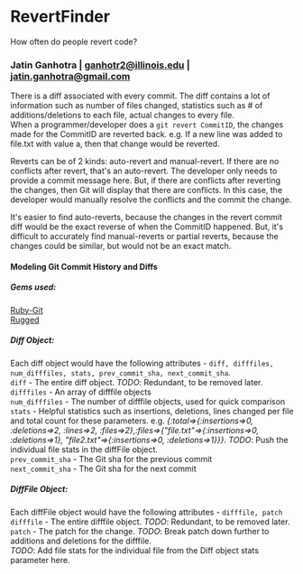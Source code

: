RevertFinder
============

How often do people revert code?
### Jatin Ganhotra | ganhotr2@illinois.edu | jatin.ganhotra@gmail.com

There is a diff associated with every commit. The diff contains a lot of information such as number of files changed, statistics such as # of additions/deletions to each file, actual changes to every file.  
When a programmer/developer does a `git revert CommitID`, the changes made for the CommitID are reverted back.
e.g. If a new line was added to file.txt with value a, then that change would be reverted.  

Reverts can be of 2 kinds: auto-revert and manual-revert. If there are no conflicts after revert, that's an auto-revert. The developer only needs to provide a commit message here. But, if there are conflicts after reverting the changes, then Git will display that there are conflicts. In this case, the developer would manually resolve the conflicts and the commit the change.  

It's easier to find auto-reverts, because the changes in the revert commit diff would be the exact reverse of when the CommitID happened.  But, it's difficult to accurately find manual-reverts or partial reverts, because the changes could be similar, but would not be an exact match.

#### Modeling Git Commit History and Diffs

##### Gems used:  
[Ruby-Git](https://github.com/schacon/ruby-git)  
[Rugged](https://github.com/libgit2/rugged)  

##### Diff Object:  
Each diff object would have the following attributes - `diff, difffiles, num_difffiles, stats, prev_commit_sha, next_commit_sha`.  
`diff` - The entire diff object. *TODO*: Redundant, to be removed later.  
`difffiles` - An array of difffile objects  
`num_difffiles` - The number of difffile objects, used for quick comparison  
`stats` - Helpful statistics such as insertions, deletions, lines changed per file and total count for these parameters. e.g. _{:total=>{:insertions=>0, :deletions=>2, :lines=>2, :files=>2},:files=>{"file.txt"=>{:insertions=>0, :deletions=>1}, "file2.txt"=>{:insertions=>0, :deletions=>1}}}_. *TODO*: Push the individual file stats in the diffFile object.  
`prev_commit_sha` - The Git sha for the previous commit  
`next_commit_sha` - The Git sha for the next commit  

##### DiffFile Object:  
Each diffFile object would have the following attributes - `difffile, patch`  
`difffile` - The entire difffile object. *TODO*: Redundant, to be removed later.  
`patch` - The patch for the change. *TODO*: Break patch down further to additions and deletions for the difffile.  
*TODO*: Add file stats for the individual file from the Diff object stats parameter here.  

